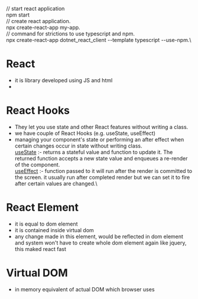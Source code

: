 // start react application\
npm start\
// create react application.\
npx create-react-app my-app.\
// command for strictions to use typescript and npm.\
npx create-react-app dotnet_react_client --template typescript --use-npm.\
# React
- it is library developed using JS and html
- 

# React Hooks
 - They let you use state and other React features without writing a class.
 - we have couple of React Hooks (e.g. useState, useEffect)
 - managing your component's state or performing an after effect when certain changes occur in state without writing class.\
[useState](#) :- 
 returns a stateful value and function to update it. The returned function accepts a new state value and enqueues a re-render of the component.\
[useEffect](#) :- 
 function passed to it will run after the render is committed to the screen. it usually run after completed render but we can set it to fire after certain values are changed.\





# React Element
- it is equal to dom element 
- it is contained inside virtual dom
- any change made in this element, would be reflected in dom element and system won't have to create whole dom element again like jquery, this maked react fast
# Virtual DOM
- in memory equivalent of actual DOM which browser uses

